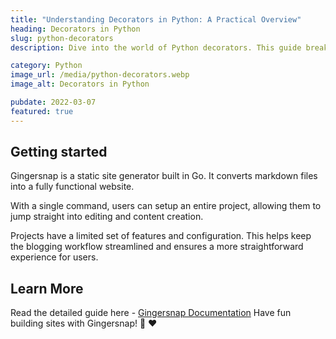```yaml
---
title: "Understanding Decorators in Python: A Practical Overview"
heading: Decorators in Python
slug: python-decorators
description: Dive into the world of Python decorators. This guide breaks down how decorators work, their uses, and how to create your own to enhance your Python code.

category: Python
image_url: /media/python-decorators.webp
image_alt: Decorators in Python

pubdate: 2022-03-07
featured: true
---
```


## Getting started

Gingersnap is a static site generator built in Go. It converts markdown files into a fully functional website.

With a single command, users can setup an entire project, allowing them to jump straight into editing and content creation.

Projects have a limited set of features and configuration. This helps keep the blogging workflow streamlined and ensures a more straightforward experience for users.

## Learn More

Read the detailed guide here - [Gingersnap Documentation](/docs/)
Have fun building sites with Gingersnap! 🍪 ❤️
